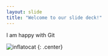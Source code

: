 ```yaml
---
layout: slide
title: "Welcome to our slide deck!"
---
```


I am happy with Git 

![inflatocat](https://octodex.github.com/images/inflatocat.png)
{: .center}
